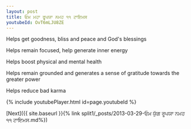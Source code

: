 ```yaml
---
layout: post
title: ਓਮ ਮਹਾ ਰੂਪਯਾ ਨਮਹ ੧੧ ਟਾਇਮਸ
youtubeId: OvT6mLJU8ZE
---
```

 
 
Helps get goodness, bliss and peace and God's blessings
 
Helps remain focused, help generate inner energy 
 
Helps boost physical and mental health 
 
Helps remain grounded and generates a sense of gratitude towards the greater power 
 
Helps reduce bad karma
 
 
 
 


{% include youtubePlayer.html id=page.youtubeId %}
 
[Next]({{ site.baseurl }}{% link  split1/_posts/2013-03-29-ਓਮ ਯੁੱਗ ਰੂਪਯਾ ਨਮਹ ੧੧ ਟਾਇਮਸ.md%})
 
